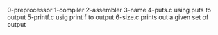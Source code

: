 0-preprocessor
1-compiler
2-assembler
3-name
4-puts.c using puts to output
5-printf.c usig print f to output
6-size.c prints out a given set of output